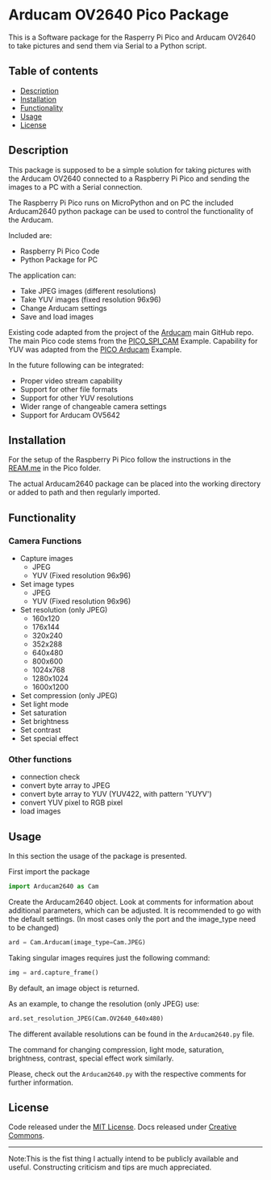 # Arducam OV2640 Pico Package

This is a Software package for the Rasperry Pi Pico and Arducam OV2640 to take pictures and send them via Serial to a Python script.

## Table of contents
- [Description](#Description)
- [Installation](#Installation)
- [Functionality](#Functionality)
- [Usage](#Usage)
- [License](#License)

## Description
This package is supposed to be a simple solution for taking pictures with the Arducam OV2640 connected to a Raspberry Pi Pico and sending the images to a PC with a Serial connection.

The Raspberry Pi Pico runs on MicroPython and on PC the included Arducam2640 python package can be used to control the functionality of the Arducam.

Included are:
- Raspberry Pi Pico Code
- Python Package for PC

The application can:
- Take JPEG images (different resolutions)
- Take YUV images (fixed resolution 96x96)
- Change Arducam settings
- Save and load images

Existing code adapted from the project of the [Arducam][arducam main] main GitHub repo.
The main Pico code stems from the [PICO_SPI_CAM][arducam base] Example. 
Capability for YUV was adapted from the [PICO Arducam][arducam YUV] Example.

In the future following can be integrated:
- Proper video stream capability
- Support for other file formats
- Support for other YUV resolutions
- Wider range of changeable camera settings
- Support for Arducam OV5642

## Installation
For the setup of the Raspberry Pi Pico follow the instructions in the [REAM.me][Pico readme] in the Pico folder.

The actual Arducam2640 package can be placed into the working directory or added to path and then regularly imported.


## Functionality

### Camera Functions
- Capture images
    - JPEG
    - YUV (Fixed resolution 96x96)
- Set image types
    - JPEG
    - YUV (Fixed resolution 96x96)
- Set resolution (only JPEG)
    - 160x120
    - 176x144
    - 320x240
    - 352x288
    - 640x480
    - 800x600
    - 1024x768
    - 1280x1024
    - 1600x1200
- Set compression (only JPEG)
- Set light mode
- Set saturation
- Set brightness
- Set contrast
- Set special effect
### Other functions
- connection check
- convert byte array to JPEG
- convert byte array to YUV (YUV422, with pattern 'YUYV')
- convert YUV pixel to RGB pixel
- load images

## Usage
In this section the usage of the package is presented.

First import the package
``` Python
import Arducam2640 as Cam
```

Create the Arducam2640 object. Look at comments for information about additional parameters, which can be adjusted.
It is recommended to go with the default settings. (In most cases only the port and the image_type need to be changed)
``` Python
ard = Cam.Arducam(image_type=Cam.JPEG)
```
Taking singular images requires just the following command:
``` Python
img = ard.capture_frame()
```
By default, an image object is returned.

As an example, to change the resolution (only JPEG) use:
``` Python
ard.set_resolution_JPEG(Cam.OV2640_640x480)
```
The different available resolutions can be found in the `Arducam2640.py` file.

The command for changing compression, light mode, saturation, brightness, contrast, special effect work similarly.

Please, check out the `Arducam2640.py` with the respective comments for further information.


## License
Code released under the [MIT License](https://github.com/twbs/bootstrap/blob/main/LICENSE). Docs released under [Creative Commons](https://creativecommons.org/licenses/by/3.0/).
***
Note:This is the fist thing I actually intend to be publicly available and useful.
Constructing criticism and tips are much appreciated.

[arducam main]: https://github.com/ArduCAM
[arducam base]: https://github.com/ArduCAM/PICO_SPI_CAM
[arducam YUV]: https://github.com/ArduCAM/RPI-Pico-Cam
[Pico readme]: Pico/README.md